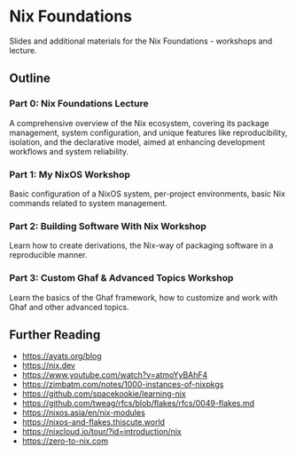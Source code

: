 # Nix Foundations

Slides and additional materials for the Nix Foundations - workshops and lecture.

## Outline

### Part 0: Nix Foundations Lecture

A comprehensive overview of the Nix ecosystem, covering its package management, system configuration, and unique features like reproducibility, isolation, and the declarative model, aimed at enhancing development workflows and system reliability.

### Part 1: My NixOS Workshop

Basic configuration of a NixOS system, per-project environments, basic Nix commands related to system management.

### Part 2: Building Software With Nix Workshop

Learn how to create derivations, the Nix-way of packaging software in a reproducible manner.

### Part 3: Custom Ghaf & Advanced Topics Workshop

Learn the basics of the Ghaf framework, how to customize and work with Ghaf and other advanced topics.

## Further Reading

- <https://ayats.org/blog>
- <https://nix.dev>
- <https://www.youtube.com/watch?v=atmoYyBAhF4>
- <https://zimbatm.com/notes/1000-instances-of-nixpkgs>
- <https://github.com/spacekookie/learning-nix>
- <https://github.com/tweag/rfcs/blob/flakes/rfcs/0049-flakes.md>
- <https://nixos.asia/en/nix-modules>
- <https://nixos-and-flakes.thiscute.world>
- <https://nixcloud.io/tour/?id=introduction/nix>
- <https://zero-to-nix.com>
